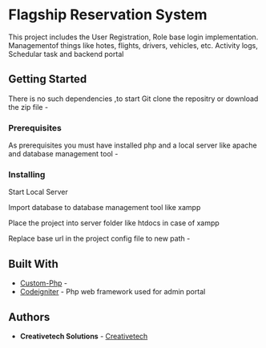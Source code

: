 # Flagship Reservation System

This project includes the User Registration, Role base login implementation. Managementof things like hotes, flights, drivers, vehicles, etc. Activity logs, Schedular task and backend portal


## Getting Started

There is no such dependencies ,to start Git clone the repositry or download the zip file - 


### Prerequisites

As prerequisites you must have installed php and a local server like apache and database management tool - 

### Installing
Start Local Server

Import database to database management tool like xampp

Place the project into server folder like htdocs in case of xampp

Replace base url in the project config file to new path -

## Built With

* [Custom-Php](https://www.tutorialspoint.com/php/) -
* [Codeigniter](https://www.codeigniter.com/docs) - Php web framework used for admin portal

## Authors

* **Creativetech Solutions** - [Creativetech](https://github.com/Creativetech-Solutions/)

